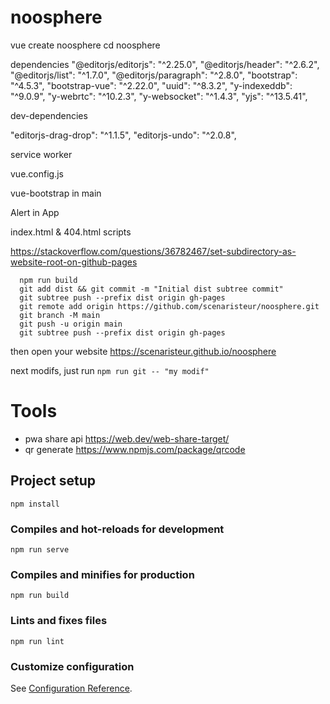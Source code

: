 # noosphere

vue create noosphere
cd noosphere


dependencies
"@editorjs/editorjs": "^2.25.0",
  "@editorjs/header": "^2.6.2",
  "@editorjs/list": "^1.7.0",
  "@editorjs/paragraph": "^2.8.0",
  "bootstrap": "^4.5.3",
  "bootstrap-vue": "^2.22.0",
  "uuid": "^8.3.2",
  "y-indexeddb": "^9.0.9",
  "y-webrtc": "^10.2.3",
  "y-websocket": "^1.4.3",
  "yjs": "^13.5.41",


  dev-dependencies

  "editorjs-drag-drop": "^1.1.5",
  "editorjs-undo": "^2.0.8",


  service worker

  vue.config.js

  vue-bootstrap in main

Alert in App

index.html & 404.html scripts



https://stackoverflow.com/questions/36782467/set-subdirectory-as-website-root-on-github-pages

```
  npm run build
  git add dist && git commit -m "Initial dist subtree commit"
  git subtree push --prefix dist origin gh-pages
  git remote add origin https://github.com/scenaristeur/noosphere.git
  git branch -M main
  git push -u origin main
  git subtree push --prefix dist origin gh-pages
```
then open your website  https://scenaristeur.github.io/noosphere

next modifs, just run ```npm run git -- "my modif"```


# Tools
- pwa share api https://web.dev/web-share-target/
- qr generate https://www.npmjs.com/package/qrcode


## Project setup
```
npm install
```

### Compiles and hot-reloads for development
```
npm run serve
```

### Compiles and minifies for production
```
npm run build
```

### Lints and fixes files
```
npm run lint
```

### Customize configuration
See [Configuration Reference](https://cli.vuejs.org/config/).
